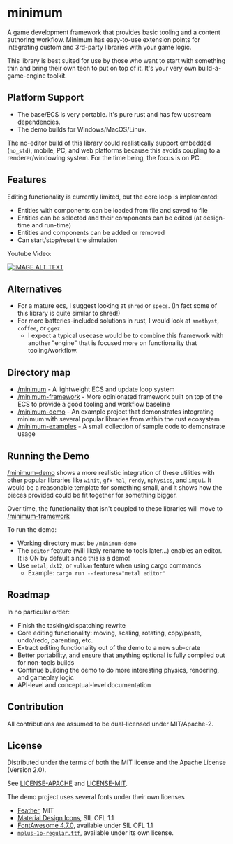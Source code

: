 # minimum

A game development framework that provides basic tooling and a content authoring workflow. Minimum has easy-to-use 
extension points for integrating custom and 3rd-party libraries with your game logic.

This library is best suited for use by those who want to start with something thin and bring their own tech to put on
top of it. It's your very own build-a-game-engine toolkit.

## Platform Support
 * The base/ECS is very portable. It's pure rust and has few upstream dependencies.
 * The demo builds for Windows/MacOS/Linux.

The no-editor build of this library could realistically support embedded (`no_std`), mobile, PC, and web platforms 
because this avoids coupling to a renderer/windowing system. For the time being, the focus is on PC.  

## Features

Editing functionality is currently limited, but the core loop is implemented:
 * Entities with components can be loaded from file and saved to file
 * Entities can be selected and their components can be edited (at design-time and run-time)
 * Entities and components can be added or removed
 * Can start/stop/reset the simulation
 
Youtube Video:

[![IMAGE ALT TEXT](http://img.youtube.com/vi/lCB2XpXdlFw/0.jpg)](http://www.youtube.com/watch?v=lCB2XpXdlFw "Video of Editor in Use")

## Alternatives
 * For a mature ecs, I suggest looking at `shred` or `specs`. (In fact some of this library is quite similar to shred!)
 * For more batteries-included solutions in rust, I would look at `amethyst`, `coffee`, or `ggez`.
     * I expect a typical usecase would be to combine this framework with another "engine" that is focused more on
       functionality that tooling/workflow.

## Directory map

 * [/minimum](minimum) - A lightweight ECS and update loop system
 * [/minimum-framework](minimum-framework) - More opinionated framework built on top of the ECS to provide a good
   tooling and workflow baseline
 * [/minimum-demo](minimum-demo) - An example project that demonstrates integrating minimum with several popular
   libraries from within the rust ecosystem  
 * [/minimum-examples](minimum-examples) - A small collection of sample code to demonstrate usage

## Running the Demo

[/minimum-demo](minimum-demo) shows a more realistic integration of these utilities with other popular 
libraries like `winit`, `gfx-hal`, `rendy`, `nphysics`, and `imgui`. It would be a reasonable template for something
small, and it shows how the pieces provided could be fit together for something bigger.

Over time, the functionality that isn't coupled to these libraries will move to [/minimum-framework](minimum-framework)

To run the demo:
 * Working directory must be `/minimum-demo`
 * The `editor` feature (will likely rename to tools later...) enables an editor. It is ON by default since this is a demo!
 * Use `metal`, `dx12`, or `vulkan` feature when using cargo commands
     * Example: `cargo run --features="metal editor"`

## Roadmap

In no particular order:
 * Finish the tasking/dispatching rewrite
 * Core editing functionality: moving, scaling, rotating, copy/paste, undo/redo, parenting, etc.
 * Extract editing functionality out of the demo to a new sub-crate
 * Better portability, and ensure that anything optional is fully compiled out for non-tools builds
 * Continue building the demo to do more interesting physics, rendering, and gameplay logic
 * API-level and conceptual-level documentation

## Contribution

All contributions are assumed to be dual-licensed under MIT/Apache-2.

## License

Distributed under the terms of both the MIT license and the Apache License (Version 2.0).

See [LICENSE-APACHE](LICENSE-APACHE) and [LICENSE-MIT](LICENSE-MIT).

The demo project uses several fonts under their own licenses
 * [Feather](https://github.com/AT-UI/feather-font), MIT
 * [Material Design Icons](https://materialdesignicons.com), SIL OFL 1.1
 * [FontAwesome 4.7.0](https://fontawesome.com/v4.7.0/license/), available under SIL OFL 1.1
 * [`mplus-1p-regular.ttf`](http://mplus-fonts.osdn.jp), available under its own license.
